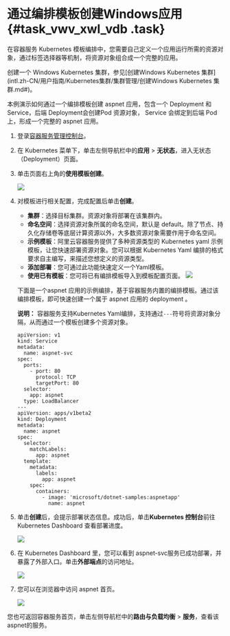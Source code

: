 # 通过编排模板创建Windows应用 {#task_vwv_xwl_vdb .task}

在容器服务 Kubernetes 模板编排中，您需要自己定义一个应用运行所需的资源对象，通过标签选择器等机制，将资源对象组合成一个完整的应用。

创建一个 Windows Kubernetes 集群，参见[创建Windows Kubernetes 集群](intl.zh-CN/用户指南/Kubernetes集群/集群管理/创建Windows Kubernetes 集群.md#)。

本例演示如何通过一个编排模板创建 aspnet 应用，包含一个 Deployment 和 Service，后端 Deployment会创建Pod 资源对象， Service 会绑定到后端 Pod 上，形成一个完整的 aspnet 应用。

1.  登录[容器服务管理控制台](https://cs.console.aliyun.com)。 
2.  在 Kubernetes 菜单下，单击左侧导航栏中的**应用** \> **无状态**，进入无状态（Deployment）页面。 
3.  单击页面右上角的**使用模板创建**。 

    ![](http://static-aliyun-doc.oss-cn-hangzhou.aliyuncs.com/assets/img/150114/155558050941756_zh-CN.png)

4.  对模板进行相关配置，完成配置后单击**创建**。 

    -   **集群**：选择目标集群。资源对象将部署在该集群内。
    -   **命名空间**：选择资源对象所属的命名空间，默认是 default。除了节点、持久化存储卷等底层计算资源以外，大多数资源对象需要作用于命名空间。
    -   **示例模板**：阿里云容器服务提供了多种资源类型的 Kubernetes yaml 示例模板，让您快速部署资源对象。您可以根据 Kubernetes Yaml 编排的格式要求自主编写，来描述您想定义的资源类型。
    -   **添加部署**：您可通过此功能快速定义一个Yaml模板。
    -   **使用已有模板**：您可将已有编排模板导入到模板配置页面。
    ![](http://static-aliyun-doc.oss-cn-hangzhou.aliyuncs.com/assets/img/150114/155558051141759_zh-CN.png)

    下面是一个aspnet 应用的示例编排，基于容器服务内置的编排模板。通过该编排模板，即可快速创建一个属于 aspnet 应用的 deployment 。

    **说明：** 容器服务支持Kubernetes Yaml编排，支持通过`---`符号将资源对象分隔，从而通过一个模板创建多个资源对象。

    ```
    apiVersion: v1
    kind: Service
    metadata:
      name: aspnet-svc
    spec:
      ports:
        - port: 80
          protocol: TCP
          targetPort: 80
      selector:
        app: aspnet
      type: LoadBalancer
    ---
    apiVersion: apps/v1beta2
    kind: Deployment
    metadata:
      name: aspnet
    spec:
      selector:
        matchLabels:
          app: aspnet
      template:
        metadata:
          labels:
            app: aspnet
        spec:
          containers:
            - image: 'microsoft/dotnet-samples:aspnetapp'
              name: aspnet
    ```

5.  单击**创建**后，会提示部署状态信息。成功后，单击**Kubernetes 控制台**前往Kubernetes Dashboard 查看部署进度。 

    ![](http://static-aliyun-doc.oss-cn-hangzhou.aliyuncs.com/assets/img/150114/155558051141783_zh-CN.png)

6.  在 Kubernetes Dashboard 里，您可以看到 aspnet-svc服务已成功部署，并暴露了外部入口。单击**外部端点**的访问地址。 

    ![](http://static-aliyun-doc.oss-cn-hangzhou.aliyuncs.com/assets/img/150114/155558051141786_zh-CN.png)

7.  您可以在浏览器中访问 aspnet 首页。 

    ![](http://static-aliyun-doc.oss-cn-hangzhou.aliyuncs.com/assets/img/150114/155558051141787_zh-CN.png)


您也可返回容器服务首页，单击左侧导航栏中的**路由与负载均衡** \> **服务**，查看该aspnet的服务。

